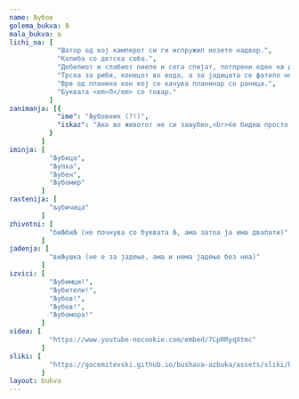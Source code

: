 ```yaml
---
name: Љубов
golema_bukva: Љ
mala_bukva: љ
lichi_na: [
            "Шатор од кој камперот си ги испружил нозете надвор.",
            "Колиба со детска соба.",
            "Дебелиот и слабиот пиеле и сега спијат, потпрени еден на друг.",
            "Трска за риби, конецот во вода, а за јадицата се фатило нешто тешко и крупно.",
            "Врв од планина кон кој се качува планинар со раница.",
            "Буквата <em>Л</em> со товар."
          ]
zanimanja: [{
            "ime": "Љубовник (?!)",
            "iskaz": "Ако во животот не си заљубен,<br>ќе бидеш просто загубен."
          }
        ]
iminja: [
          "Љубица",
          "Љупка",
          "Љубен",
          "Љубомир"
        ]
rastenija: [
          "љубичица"
        ]
zhivotni: [
          "биЉбиЉ (не почнува со буквата Љ, ама затоа ја има двапати)"
        ]
jadenja: [
          "виЉушка (не е за јадење, ама и нема јадење без неа)"
        ]
izvici: [
          "Љубимци!",
          "Љубители!",
          "Љубов!",
          "Љубов!",
          "Љубомора!"
        ]
videa: [
          "https://www.youtube-nocookie.com/embed/7CpRRyqXtmc"
        ]
sliki: [
          "https://gocemitevski.github.io/bushava-azbuka/assets/sliki/bushava-azbuka-ljubov.png"
        ]
layout: bukva
---
```

